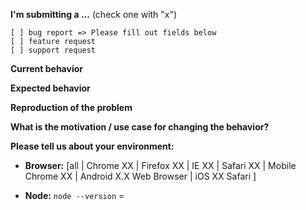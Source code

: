 **I'm submitting a ...**  (check one with "x")
```
[ ] bug report => Please fill out fields below
[ ] feature request
[ ] support request
```

**Current behavior**
<!-- Describe how the bug manifests. -->

**Expected behavior**
<!-- Describe what the behavior would be without the bug. -->

**Reproduction of the problem**
<!-- If the current behavior is a bug or you can illustrate your feature request better with an example, please provide the steps to reproduce and if possible a minimal demo of the problem via https://plnkr.co or similar -->

**What is the motivation / use case for changing the behavior?**
<!-- Describe the motivation or the concrete use case -->

**Please tell us about your environment:**
<!--Operating system, IDE, Extension, ... -->

* **Browser:** [all | Chrome XX | Firefox XX | IE XX | Safari XX | Mobile Chrome XX | Android X.X Web Browser | iOS XX Safari ]
<!-- All browsers where this could be reproduced -->

* **Node:** `node --version` =

